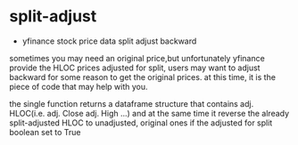 # split-adjust
* yfinance stock price data split adjust backward
  
sometimes you may need an original price,but unfortunately yfinance provide the HLOC prices adjusted for split, users may want to adjust backward for some reason to get the original prices. at this time, it is the piece of code that may help with you.

the single function returns a dataframe structure that contains adj. HLOC(i.e. adj. Close adj. High ...) and at the same time it reverse the already split-adjusted HLOC to unadjusted, original ones if the adjusted for split boolean set to True
